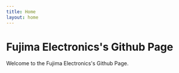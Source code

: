 ```yaml
---
title: Home
layout: home
---
```


# Fujima Electronics's Github Page
Welcome to the Fujima Electronics's Github Page.
